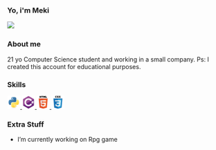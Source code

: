 ### Yo, i'm Meki

![](https://thumbs.gfycat.com/SphericalNegligibleFreshwatereel-size_restricted.gif)

### About me
21 yo Computer Science student and working in a small company. Ps: I created this account for educational purposes.

### Skills
<a
href="https://www.python.org" target="_blank" rel="noreferrer noopenerr"> <img src="https://raw.githubusercontent.com/devicons/devicon/master/icons/python/python-original.svg" alt="python" width="30" height="30"/>
</a>
<a 
href="https://www.w3schools.com/cs/" target="_blank" rel="noreferrer noopener"> <img src="https://raw.githubusercontent.com/devicons/devicon/master/icons/csharp/csharp-original.svg" alt="csharp" width="30" height="30"/>
</a>
<a
href="https://www.w3.org/html/" target="_blank" rel="noreferrer noopener"> <img src="https://raw.githubusercontent.com/devicons/devicon/master/icons/html5/html5-original-wordmark.svg" alt="html5" width="30" height="30"/>
</a> 
<a 
href="https://www.w3schools.com/css/" target="_blank" rel="noreferrer noopener"> <img src="https://raw.githubusercontent.com/devicons/devicon/master/icons/css3/css3-original-wordmark.svg" alt="css3" width="30" height="30"/>
</a>


### Extra Stuff
- I’m currently working on Rpg game
